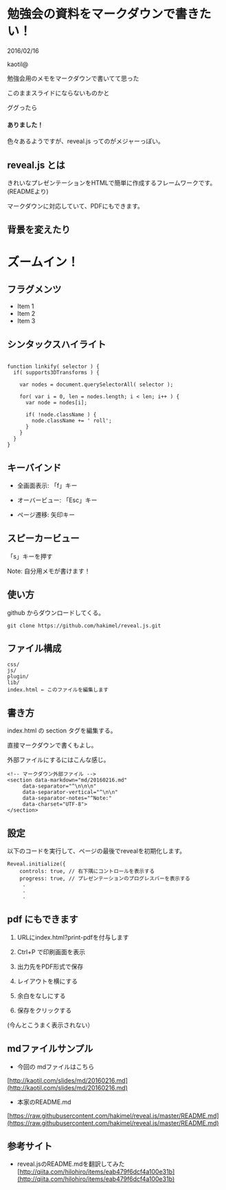 # 勉強会の資料をマークダウンで書きたい！

2016/02/16

kaotil@



勉強会用のメモをマークダウンで書いてて思った

このままスライドにならないものかと

ググったら



#### ありました！
色々あるようですが、reveal.js ってのがメジャーっぽい。



## reveal.js とは

きれいなプレゼンテーションをHTMLで簡単に作成するフレームワークです。(READMEより)

マークダウンに対応していて、PDFにもできます。



## 背景を変えたり
<!-- .slide: data-background="https://s3.amazonaws.com/hakim-static/reveal-js/image-placeholder.png" data-background-repeat="repeat" data-background-size="100px" -->



# ズームイン！
<!-- .slide: data-transition="zoom" -->



## フラグメンツ
- Item 1 <!-- .element: class="fragment" data-fragment-index="1" -->
- Item 2 <!-- .element: class="fragment" data-fragment-index="2" -->
- Item 3 <!-- .element: class="fragment" data-fragment-index="3" -->



## シンタックスハイライト
<!-- .slides: class="hljs" data-trim contenteditable -->
<pre><code>
function linkify( selector ) {
  if( supports3DTransforms ) {

    var nodes = document.querySelectorAll( selector );

    for( var i = 0, len = nodes.length; i &lt; len; i++ ) {
      var node = nodes[i];

      if( !node.className ) {
        node.className += ' roll';
      }
    }
  }
}
</code></pre>



## キーバインド

- 全画面表示: 「f」キー

- オーバービュー: 「Esc」キー

- ページ遷移: 矢印キー



## スピーカービュー

「s」キーを押す

Note:
自分用メモが書けます！



## 使い方

github からダウンロードしてくる。
```
git clone https://github.com/hakimel/reveal.js.git
```



## ファイル構成
```
css/
js/
plugin/
lib/
index.html ← このファイルを編集します
```



## 書き方
index.html の section タグを編集する。

直接マークダウンで書くもよし。

外部ファイルにするにはこんな感じ。
```
<!-- マークダウン外部ファイル -->
<section data-markdown="md/20160216.md"
     data-separator="^\n\n\n"
     data-separator-vertical="^\n\n"
     data-separator-notes="^Note:"
     data-charset="UTF-8">
</section>
```



## 設定
以下のコードを実行して、ページの最後でrevealを初期化します。
```
Reveal.initialize({
    controls: true, // 右下隅にコントロールを表示する
    progress: true, // プレゼンテーションのプログレスバーを表示する
     .
     .
     .
```



## pdf にもできます

1. URLにindex.html?print-pdfを付与します

2. Ctrl+P で印刷画面を表示

3. 出力先をPDF形式で保存

4. レイアウトを横にする

5. 余白をなしにする

6. 保存をクリックする

(今んとこうまく表示されない）



## mdファイルサンプル

* 今回の mdファイルはこちら

 [http://kaotil.com/slides/md/20160216.md](http://kaotil.com/slides/md/20160216.md)

* 本家のREADME.md

 [https://raw.githubusercontent.com/hakimel/reveal.js/master/README.md](https://raw.githubusercontent.com/hakimel/reveal.js/master/README.md)



## 参考サイト

* reveal.jsのREADME.mdを翻訳してみた
 [http://qiita.com/hilohiro/items/eab479f6dcf4a100e31b](http://qiita.com/hilohiro/items/eab479f6dcf4a100e31b)

